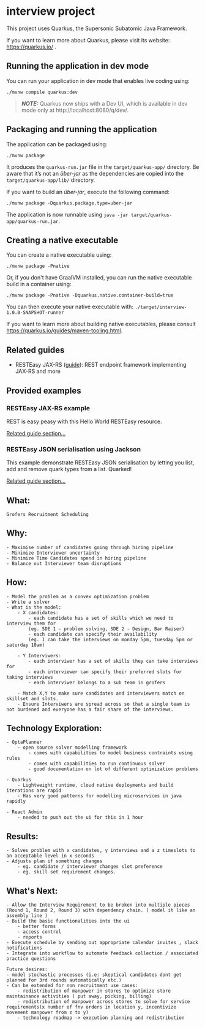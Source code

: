 # interview project

This project uses Quarkus, the Supersonic Subatomic Java Framework.

If you want to learn more about Quarkus, please visit its website: https://quarkus.io/ .

## Running the application in dev mode

You can run your application in dev mode that enables live coding using:
```shell script
./mvnw compile quarkus:dev
```

> **_NOTE:_**  Quarkus now ships with a Dev UI, which is available in dev mode only at http://localhost:8080/q/dev/.

## Packaging and running the application

The application can be packaged using:
```shell script
./mvnw package
```
It produces the `quarkus-run.jar` file in the `target/quarkus-app/` directory.
Be aware that it’s not an _über-jar_ as the dependencies are copied into the `target/quarkus-app/lib/` directory.

If you want to build an _über-jar_, execute the following command:
```shell script
./mvnw package -Dquarkus.package.type=uber-jar
```

The application is now runnable using `java -jar target/quarkus-app/quarkus-run.jar`.

## Creating a native executable

You can create a native executable using: 
```shell script
./mvnw package -Pnative
```

Or, if you don't have GraalVM installed, you can run the native executable build in a container using: 
```shell script
./mvnw package -Pnative -Dquarkus.native.container-build=true
```

You can then execute your native executable with: `./target/interview-1.0.0-SNAPSHOT-runner`

If you want to learn more about building native executables, please consult https://quarkus.io/guides/maven-tooling.html.

## Related guides

- RESTEasy JAX-RS ([guide](https://quarkus.io/guides/rest-json)): REST endpoint framework implementing JAX-RS and more

## Provided examples

### RESTEasy JAX-RS example

REST is easy peasy with this Hello World RESTEasy resource.

[Related guide section...](https://quarkus.io/guides/getting-started#the-jax-rs-resources)

### RESTEasy JSON serialisation using Jackson

This example demonstrate RESTEasy JSON serialisation by letting you list, add and remove quark types from a list. Quarked!

[Related guide section...](https://quarkus.io/guides/rest-json#creating-your-first-json-rest-service)


## What:
	Grofers Recruitment Scheduling

## Why:
	- Maximise number of candidates going through hiring pipeline
	- Minimize Interviewer uncertainty
	- Minimize Time Candidates spend in hiring pipeline
	- Balance out Interviewer team disruptions


## How:
	- Model the problem as a convex optimization problem
	- Write a solver
	- What is the model:
		- X candidates:
			- each candidate has a set of skills which we need to interview them for 
			(eg. SDE 1 - problem solving, SDE 2 - Design, Bar Raiser)
			- each candidate can specify their availability 
			(eg. I can take the interviews on monday 5pm, tuesday 5pm or saturday 10am)

		- Y Interviwers:
			- each interviwer has a set of skills they can take interviews for
			- each interviewer can specify their preferred slots for taking interviews
			- each interviwer belongs to a sub team in grofers

		- Match X,Y to make sure candidates and interviewers match on skillset and slots.
		- Ensure Interviwers are spread across so that a single team is not burdened and everyone has a fair share of the interviews.


## Technology Exploration:
	- OptaPlanner
		- open source solver modelling framework
			- comes with capabilities to model business contraints using rules
			- comes with capabilities to run continuous solver
			- good documentation on lot of different optimization problems

	- Quarkus
		- Lightweight runtime, cloud native deployments and build iterations are rapid
		- Has very good patterns for modelling microservices in java rapidly

	- React Admin
		- needed to push out the ui for this in 1 hour

	
## Results:
	- Solves problem with x candidates, y interviews and a z timeslots to an acceptable level in x seconds
	- Adjusts plan if something changes
		- eg. candidate / interviewer changes slot preference
		- eg. skill set requirement changes.

## What's Next:
	- Allow the Interview Requirement to be broken into multiple pieces (Round 1, Round 2, Round 3) with dependency chain. ( model it like an assembly line )
	- Build the basic functionalities into the ui
		- better forms
		- access control
		- reports
	- Execute schedule by sending out appropriate calendar invites , slack notifications
	- Integrate into workflow to automate feedback collection / associated practice questions

	Future desires:
	- model stochastic processes (i.e: skeptical candidates dont get planned for 3rd rounds automatically etc.)
	- Can be extended for non recruitment use cases:
		- redistribution of manpower in stores to optimize store maintainance activities ( put away, picking, billing)
		- redistribution of manpower across stores to solve for service requirements(x number of fnv orders in location y, incentivize movement manpower from z to y)
		- technology roadmap -> execution planning and redistribution

		

